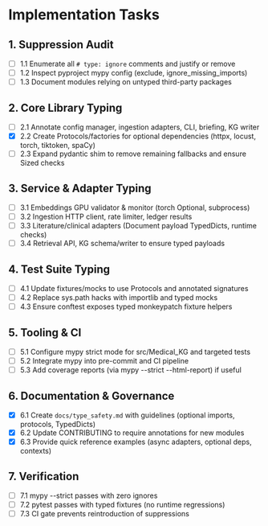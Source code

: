 # Implementation Tasks

## 1. Suppression Audit
- [ ] 1.1 Enumerate all `# type: ignore` comments and justify or remove
- [ ] 1.2 Inspect pyproject mypy config (exclude, ignore_missing_imports)
- [ ] 1.3 Document modules relying on untyped third-party packages

## 2. Core Library Typing
- [ ] 2.1 Annotate config manager, ingestion adapters, CLI, briefing, KG writer
- [x] 2.2 Create Protocols/factories for optional dependencies (httpx, locust, torch, tiktoken, spaCy)
- [ ] 2.3 Expand pydantic shim to remove remaining fallbacks and ensure Sized checks

## 3. Service & Adapter Typing
- [ ] 3.1 Embeddings GPU validator & monitor (torch Optional, subprocess)
- [ ] 3.2 Ingestion HTTP client, rate limiter, ledger results
- [ ] 3.3 Literature/clinical adapters (Document payload TypedDicts, runtime checks)
- [ ] 3.4 Retrieval API, KG schema/writer to ensure typed payloads

## 4. Test Suite Typing
- [ ] 4.1 Update fixtures/mocks to use Protocols and annotated signatures
- [ ] 4.2 Replace sys.path hacks with importlib and typed mocks
- [ ] 4.3 Ensure conftest exposes typed monkeypatch fixture helpers

## 5. Tooling & CI
- [ ] 5.1 Configure mypy strict mode for src/Medical_KG and targeted tests
- [ ] 5.2 Integrate mypy into pre-commit and CI pipeline
- [ ] 5.3 Add coverage reports (via mypy --strict --html-report) if useful

## 6. Documentation & Governance
- [x] 6.1 Create `docs/type_safety.md` with guidelines (optional imports, protocols, TypedDicts)
- [x] 6.2 Update CONTRIBUTING to require annotations for new modules
- [x] 6.3 Provide quick reference examples (async adapters, optional deps, contexts)

## 7. Verification
- [ ] 7.1 mypy --strict passes with zero ignores
- [ ] 7.2 pytest passes with typed fixtures (no runtime regressions)
- [ ] 7.3 CI gate prevents reintroduction of suppressions
